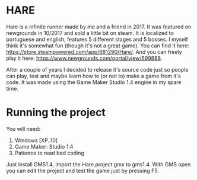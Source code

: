 # HARE
Hare is a infinite runner made by me and a friend in 2017. It was featured on newgrounds in 10/2017 and sold a little bit on steam. It is localized to portuguese and english, features 5 different stages and 5 bosses. I myself think it's somewhat fun (though it's not a great game). You can find it here: https://store.steampowered.com/app/681290/Hare/. And you can freely play it here: https://www.newgrounds.com/portal/view/699888.

After a couple of years I decided to release it's source code just so people can play, test and maybe learn how to (or not to) make a game from it's code. It was made using the Game Maker Studio 1.4 engine in my spare time.

# Running the project
You will need:
1. Windows [XP..10]
2. Game Maker: Studio 1.4
3. Patience to read bad coding

Just install GMS1.4, import the Hare.project.gmx to gms1.4. With GMS open you can edit the project and test the game just by pressing F5.
